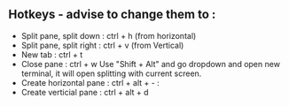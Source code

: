 

## Hotkeys - advise to change them to : 

- Split pane, split down : ctrl + h (from horizontal)
- Split pane, split right : ctrl + v (from Vertical) 
- New tab : ctrl + t
- Close pane : ctrl + w
Use "Shift + Alt" and go dropdown and open new terminal, it will open splitting with current screen. 
- Create horizontal pane : ctrl + alt + - : 
- Create verticial pane : ctrl + alt + d 
